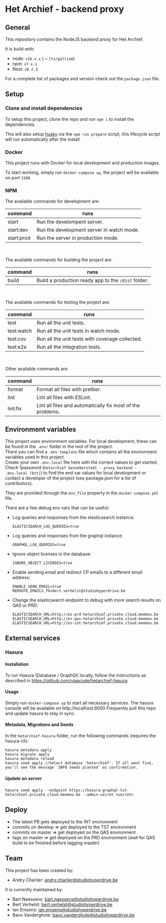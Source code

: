 # Het Archief - backend proxy

## General

This repository contains the NodeJS backend proxy for Het Archief.

It is build with:

- node: `v16.x.x` ( ~ `lts/gallium`)
- npm: `v7.x.x`
- Nest: `v8.2.3`

For a complete list of packages and version check out the `package.json` file.

## Setup

### Clone and install dependencies

To setup this project, clone the repo and run `npm i` to install the dependencies.

This will also setup [husky](https://github.com/typicode/husky) via the `npm run prepare` script,
this lifecycle script will run automatically after the install.

### Docker

This project runs with Docker for local development and production images.

To start working, simply run `docker-compose up`, the project will be available on port `3100`.

### NPM

The available commands for development are:

| command      | runs                                                                                                 |
|--------------|------------------------------------------------------------------------------------------------------|
| start        | Run the develompent server.                                                                          |
| start:dev    | Run the development server in watch mode.                                                            |
| start:prod   | Run the server in production mode.                                                                   |

<br>

The available commands for building the project are:

| command      | runs                                                                                                 |
|--------------|------------------------------------------------------------------------------------------------------|
| build        | Build a production ready app to the `/dist` folder.                                                  |

<br>

The available commands for testing the project are:

| command      | runs                                                                                                 |
|--------------|------------------------------------------------------------------------------------------------------|
| test         | Run all the unit tests.                                                                              |
| test:watch   | Run all the unit tests in watch mode.                                                                |
| test:cov     | Run all the unit tests with coverage collected.                                                      |
| test:e2e     | Run all the integration tests.                                                                       |

<br>

Other available commands are:

| command      | runs                                                                                                 |
|--------------|------------------------------------------------------------------------------------------------------|
| format       | Format all files with prettier.                                                                      |
| lint         | Lint all files with ESLint.                                                                          |
| lint:fix     | Lint all files and automatically fix most of the problems.                                           |

## Environment variables

This project uses environment variables. For local development, these can be found in the `.env/`
folder in the root of the project.  
There you can find a `.env.template` file which contains all the environment variables used in this
project.  
Create your own `.env.local` file here with the correct values to get started. Check 1password (`hetarchief bezoekerstool - proxy backend - .env.local (bzt)`)
to find the end var values for local development or contact
a developer of the project (see package.json for a list of contributors).

They are provided through the `env_file` property in the `docker-compose.yml` file.

There are a few debug env vars that can be useful:

* Log queries and responses from the elasticsearch instance:
  ```
  ELASTICSEARCH_LOG_QUERIES=true
  ```

* Log queries and responses from the graphql instance:
  ```
  GRAPHQL_LOG_QUERIES=true
  ```

* Ignore object licenses in the database:
  ```
  IGNORE_OBJECT_LICENSES=true
  ```

* Enable sending email and redirect CP emails to a different email address:
  ```
  ENABLE_SEND_EMAIL=true
  REROUTE_EMAILS_TO=bert.verhelst@studiohyperdrive.be 
  ```

* Change the elasticsearch endpoint to debug with more search results on QAS or PRD:
  ```
  ELASTICSEARCH_URL=http://es-prd-hetarchief.private.cloud.meemoo.be
  ELASTICSEARCH_URL=http://es-qas-hetarchief.private.cloud.meemoo.be
  ELASTICSEARCH_URL=http://es-int-hetarchief.private.cloud.meemoo.be
  ```

## External services

### Hasura

#### Installation

To run Hasura (Database / GraphQl) locally, follow the instructions as described in https://github.com/viaacode/hetarchief-hasura

#### Usage

Simply run ```docker-compose up``` to start all necessary services. The hasura console will be available on http://localhost:9000
Frequently pull this repo and update hasura to stay in sync.

#### Metadata, Migrations and Seeds

In the `hetarchief-hasura` folder, run the following commands (requires the hasura-cli):

```
hasura metadata apply
hasura migrate apply
hasura metadata reload
hasura seed apply //Select database 'hetarchief'. If all went fine, you'll see the message `INFO Seeds planted` as confirmation.
```

##### Update on server

```
hasura seed apply --endpoint https://hasura-graphql-tst-hetarchief.private.cloud.meemoo.be --admin-secret <secret>
```

## Deploy

* The latest PR gets deployed to the INT environment
* commits on develop => get deployed to the TST environment
* commits on master => get deployed on the QAS environment
* tags on master => get deployed on the PRD environment (wait for QAS build to be finished before tagging master)

## Team

This project has been created by:

- Andry Charlier: andry.charlier@studiohyperdrive.be

It is currently maintained by:

- Bart Naessens: bart.naessens@studiohyperdrive.be
- Bert Verhelst: bert.verhelst@studiohyperdrive.be
- Ian Emsens: ian.emsens@studiohyperdrive.be
- Bavo Vanderghote: bavo.vanderghote@studiohyperdrive.be
